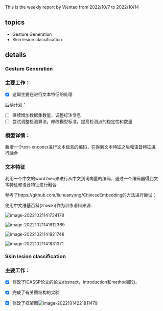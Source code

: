 This is the weekly report by Wentao from 2022/10/7  to  2022/10/14

## topics

- Gesture Generation
- Skin lesion classification

## details



### **Gesture Generation**

### 主要工作：

- [x] 这周主要在进行文本特征的处理



后续计划：

- [ ] 继续增加数据集数量，调整标注信息
- [ ] 尝试调整检测算法，修改模型标准，提高检测点的稳定性和数量

### 模型详情：

新增一个text-encoder进行文本信息的编码，在得到文本特征之后和语音特征进行融合



### 文本特征

利用一个中文的word2vec来进行从中文到词向量的编码，通过一个编码器得到文本特征和语音特征进行融合

参考了https://github.com/liuhuanyong/ChineseEmbedding的方法进行尝试：

使用中文维基百科(zhiwiki)作为训练语料来源.

![image-20221021141734178](C:\Users\41885\AppData\Roaming\Typora\typora-user-images\image-20221021141734178.png)

![image-20221021141812369](C:\Users\41885\AppData\Roaming\Typora\typora-user-images\image-20221021141812369.png)

![image-20221021141821748](C:\Users\41885\AppData\Roaming\Typora\typora-user-images\image-20221021141821748.png)

![image-20221021141831371](C:\Users\41885\AppData\Roaming\Typora\typora-user-images\image-20221021141831371.png)























### Skin lesion classification

### 主要工作：

- [x] 修改了ICASSP论文的论文abstract，introduction和method部分。
- [x] 完成了有关图结构的实验
- [x] 修改了框架图![image-20221014221811479](C:\Users\41885\AppData\Roaming\Typora\typora-user-images\image-20221014221811479.png)

